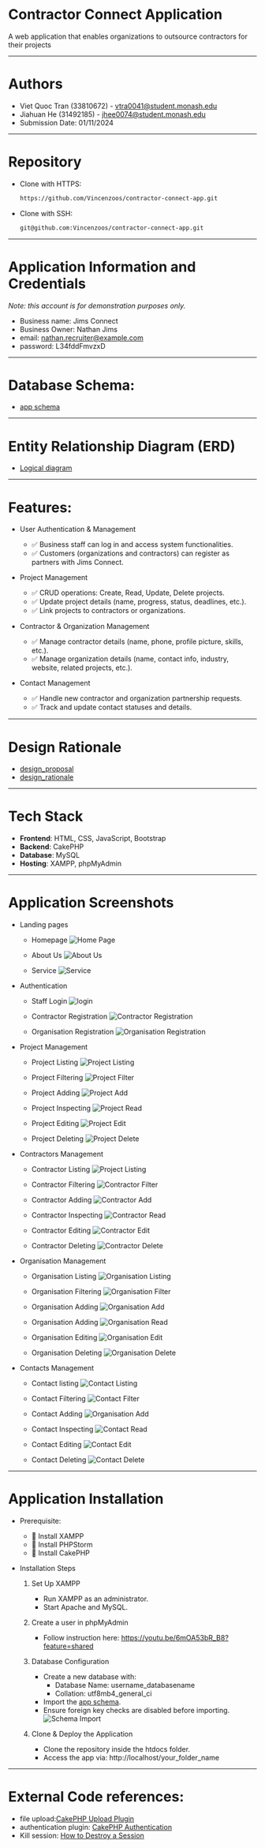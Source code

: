 # Contractor Connect Application
A web application that enables organizations to outsource contractors for their projects

---

# Authors
- Viet Quoc Tran (33810672) - vtra0041@student.monash.edu
- Jiahuan He (31492185) - jhee0074@student.monash.edu
- Submission Date: 01/11/2024
---

# Repository
- Clone with HTTPS:
    ```bash
  https://github.com/Vincenzoos/contractor-connect-app.git
    ```
- Clone with SSH:
    ```bash
  git@github.com:Vincenzoos/contractor-connect-app.git
    ```
---

# Application Information and Credentials
_Note: this account is for demonstration purposes only._
- Business name: Jims Connect
- Business Owner: Nathan Jims
- email: nathan.recruiter@example.com
- password: L34fddFmvzxD

---

# Database Schema:
- [app schema](database/fit2104_a5_schema.sql)

---

# Entity Relationship Diagram (ERD)
- [Logical diagram](docs/erd/fit2104-a5-logical.png)

---

# Features:
- User Authentication & Management
  - ✅ Business staff can log in and access system functionalities.
  - ✅ Customers (organizations and contractors) can register as partners with Jims Connect.

- Project Management
  - ✅ CRUD operations: Create, Read, Update, Delete projects.
  - ✅ Update project details (name, progress, status, deadlines, etc.).
  - ✅ Link projects to contractors or organizations.

- Contractor & Organization Management
  - ✅ Manage contractor details (name, phone, profile picture, skills, etc.).
  - ✅ Manage organization details (name, contact info, industry, website, related projects, etc.).

- Contact Management
  - ✅ Handle new contractor and organization partnership requests.
  - ✅ Track and update contact statuses and details.


---

# Design Rationale
- [design_proposal](docs/rationale/design_proposal.pdf)
- [design_rationale](docs/rationale/design_rationale.pdf)

---

# Tech Stack
- **Frontend**: HTML, CSS, JavaScript, Bootstrap
- **Backend**: CakePHP
- **Database**: MySQL
- **Hosting**: XAMPP, phpMyAdmin

---

# Application Screenshots
- Landing pages
  - Homepage
  ![Home Page](docs/app_screenshots/public_page/homepage.png)

  - About Us
    ![About Us](docs/app_screenshots/public_page/about_page.png)

  - Service
    ![Service](docs/app_screenshots/public_page/service_page.png)

- Authentication
  - Staff Login
    ![login](docs/app_screenshots/public_page/login_page.png)

  - Contractor Registration
    ![Contractor Registration](docs/app_screenshots/public_page/contractor_registration_page.png)

  - Organisation Registration
    ![Organisation Registration](docs/app_screenshots/public_page/organisation_registration_page.png)

- Project Management
  - Project Listing
    ![Project Listing](docs/app_screenshots/private_page/project_listing_page.png)

  - Project Filtering
    ![Project Filter](docs/app_screenshots/private_page/project_filter_functionality.png)

  - Project Adding
    ![Project Add](docs/app_screenshots/private_page/project_add_page.png)

  - Project Inspecting
    ![Project Read](docs/app_screenshots/private_page/project_read_page.png)

  - Project Editing
    ![Project Edit](docs/app_screenshots/private_page/project_edit_page.png)

  - Project Deleting
    ![Project Delete](docs/app_screenshots/private_page/project_delete_page.png)

- Contractors Management
  - Contractor Listing
      ![Project Listing](docs/app_screenshots/private_page/contractor_listing_page.png)

  - Contractor Filtering
    ![Contractor Filter](docs/app_screenshots/private_page/contractor_filter_functionality.png)

  - Contractor Adding
    ![Contractor Add](docs/app_screenshots/private_page/contractor_add_page.png)

  - Contractor Inspecting
    ![Contractor Read](docs/app_screenshots/private_page/contractor_read_page.png)

  - Contractor Editing
    ![Contractor Edit](docs/app_screenshots/private_page/contractor_edit_page.png)

  - Contractor Deleting
    ![Contractor Delete](docs/app_screenshots/private_page/contractor_delete_page.png)

- Organisation Management
  - Organisation Listing
    ![Organisation Listing](docs/app_screenshots/private_page/organisation_listing_page.png)

  - Organisation Filtering
    ![Organisation Filter](docs/app_screenshots/private_page/organisation_filter_functionality.png)

  - Organisation Adding
    ![Organisation Add](docs/app_screenshots/private_page/organisation_add_page.png)

  - Organisation Adding
    ![Organisation Read](docs/app_screenshots/private_page/organisation_read_page.png)

  - Organisation Editing
    ![Organisation Edit](docs/app_screenshots/private_page/organisation_edit_page.png)

  - Organisation Deleting
    ![Organisation Delete](docs/app_screenshots/private_page/organisation_delete_page.png)

- Contacts Management
  - Contact listing
      ![Contact Listing](docs/app_screenshots/private_page/contact_listing_page.png)

  - Contact Filtering
    ![Contact Filter](docs/app_screenshots/private_page/contact_filter_functionality.png)

  - Contact Adding
    ![Organisation Add](docs/app_screenshots/private_page/contact_add_page.png)

  - Contact Inspecting
    ![Contact Read](docs/app_screenshots/private_page/contact_read_page.png)

  - Contact Editing
    ![Contact Edit](docs/app_screenshots/private_page/contact_edit_page.png)

  - Contact Deleting
    ![Contact Delete](docs/app_screenshots/private_page/contact_delete_page.png)

---

# Application Installation
- Prerequisite:
  - 🔹 Install XAMPP
  - 🔹 Install PHPStorm
  - 🔹 Install CakePHP

- Installation Steps
  1. Set Up XAMPP
     - Run XAMPP as an administrator.
     - Start Apache and MySQL.

  2. Create a user in phpMyAdmin
      - Follow instruction here: https://youtu.be/6mOA53bR_B8?feature=shared

  3. Database Configuration
     - Create a new database with:
       - Database Name: username_databasename
       - Collation: utf8mb4_general_ci
     - Import the [app schema](database/fit2104_a5_schema.sql).
     - Ensure foreign key checks are disabled before importing.
     ![Schema Import](docs/erd/schema_import.png)

  4. Clone & Deploy the Application
     - Clone the repository inside the htdocs folder.
     - Access the app via: http://localhost/your_folder_name

---

# External Code references:
- file upload:[CakePHP Upload Plugin](https://cakephp-upload.readthedocs.io/en/latest/configuration.html)
- authentication plugin: [CakePHP Authentication](https://book.cakephp.org/authentication/3/en/index.html)
- Kill session: [How to Destroy a Session](https://book.cakephp.org/1.3/en/The-Manual/Core-Components/Sessions.html#destroy)

